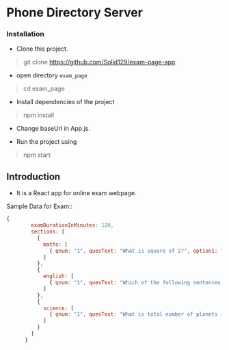 # Phone Directory Server

### Installation

* Clone this project.

> git clone https://github.com/Solid129/exam-page-app

* open directory `exam_page`

> cd exam_page

* Install dependencies of the project

> npm install

* Change baseUrl in App.js.

* Run the project using

> npm start

## Introduction

* It is a React app for online exam webpage.

Sample Data for Exam::

```javascript
{
        examDurationInMinutes: 120,
        sections: [
          {
            maths: [
              { qnum: "1", quesText: "What is square of 2?", option1: "1", option2: "2", option3: "3", option4: "4" }
            ]
          },
          {
            english: [
              { qnum: "1", quesText: "Which of the following sentences is grammatically incorrect?", option1: "Is this your jacket?", "option2": "Whose jacket is this?", "option3": "Is this jacket yours?", "option4": "Who's jacket is this?" }
            ]
          },
          {
            science: [
              { qnum: "1", quesText: "What is total number of planets in our solar system?", option1: "6", option2: "7", option3: "8", option4: "9" }
            ]
          }
        ]
      }
```